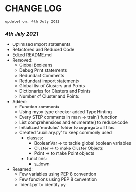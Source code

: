 # CHANGE LOG

    updated on: 4th July 2021 

### _4th July 2021_

- Optimised import statements
- Refactored and Reduced Code
- Edited README.md
- Removed:
  - Global Booleans
  - Debug Print statements
  - Redundant Comments
  - Redundant import statements
  - Global list of Clusters and Points
  - Dictionaries for Clusters and Points
  - Number of Cluster and Points
- Added:
  - Function comments
  - Using mypy type checker added Type Hinting
  - Every STEP comments in main -> train() function
  - List comprehensions and enumerate() to reduce code
  - Initialized 'modules' folder to segregate all files
  - Created 'auxiliary.py' to keep commonly used
    - classes:
      - BooleanVar -> to tackle global boolean variables
      - Cluster -> to make Cluster Objects
      - Point -> to make Point objects
    - functions:
      - s_down
- Renamed:
  - Few variables using PEP 8 convention
  - Few functions using PEP 8 convention
  - 'ident.py' to identify.py